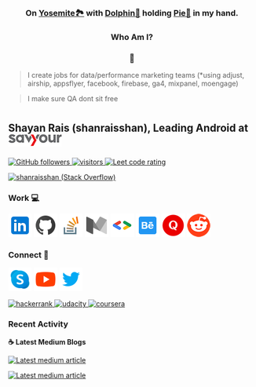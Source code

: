 <h3 align="center">On <a href="https://github.com/shanraisshan/Notes/tree/main/Android/Name#mac-os-x--os-x--macos">Yosemite🏞️</a> with <a href="https://github.com/shanraisshan/Notes/tree/main/Android/Name#android-studio">Dolphin🐬</a> holding <a href="https://github.com/shanraisshan/Notes/tree/main/Android/Name#android-os">Pie🥧</a> in my hand.</h3>
<h3 align="center">Who Am I?</h3>
<h3 align="center">📱</h3>

> I create jobs for data/performance marketing teams (*using adjust, airship, appsflyer, facebook, firebase, ga4, mixpanel, moengage)

> I make sure QA dont sit free

#
<h2 align="left">Shayan Rais (shanraisshan), Leading Android at <a href="https://savyour.app/shayan"><img src="images/savyour.png"/></a></h2>


<p align="left">
  
  <a href="https://github.com/shanraisshan?tab=followers">
    <img src="https://img.shields.io/github/followers/shanraisshan?color=green&logo=github" alt="GitHub followers" >
  </a>
  <a href="https://github.com/shanraisshan/">
    <img src="https://komarev.com/ghpvc/?username=shanraisshan" alt="visitors" />
  </a>
  <a href="https://leetcode.com/shanraisshan/">
    <img src="https://cp-logo.vercel.app/leetcode/shanraisshan" alt="Leet code rating" />
  </a>
</p>

<a href="https://stackoverflow.com/users/4754141/shanraisshan"><img src="https://stackoverflow.com/users/flair/4754141.png?theme=clean" width="208" height="58" alt="shanraisshan (Stack Overflow)" title="shanraisshan (Stack Overflow)"></a>

### Work 💻
<p>
<a href="https://www.linkedin.com/in/shanraisshan"><img src="images/icon/linkedin.png"/></a> 
<a href="https://github.com/shanraisshan"><img src="images/icon/github.png"/></a>
<a href="https://stackoverflow.com/users/4754141/shanraisshan"><img src="images/icon/stack-overflow.png"/></a> 
<a href="https://medium.com/@shanraisshan"><img src="images/icon/medium.png"/></a>
<a href="https://developers.google.com/profile/u/shanraisshan"><img src="images/icon/g.dev.png"/></a>
<a href="https://www.behance.net/shanraisshan"><img src="images/icon/behance.png"/></a> 
<a href="https://www.quora.com/profile/shanraisshan"><img src="images/icon/quora.png"/></a>
<a href="https://www.reddit.com/user/shanraisshan"><img src="images/icon/reddit.png"/></a>
</p>

### Connect 🤝
<p>
<a href="https://join.skype.com/invite/a96B8Fo76KBW"><img src="images/icon/skype.png"/></a> 
<a href="https://www.youtube.com/c/shanraisshan"><img src="images/icon/youtube.png"/></a> 
<a href="https://twitter.com/shanraisshan"><img src="images/icon/twitter.png"/></a>
</p>

<a href="https://www.hackerrank.com/shanraisshan">
   <img src="https://img.shields.io/badge/-Hackerrank-2EC866?style=for-the-badge&logo=HackerRank&logoColor=white" alt="hackerrank" />
</a>
<a href="https://www.udemy.com/user/shayan-rais-2/">
   <img src="https://img.shields.io/badge/Udacity-grey?style=for-the-badge&logo=udacity&logoColor=15B8E6" alt="udacity" />
</a>
<a href="https://www.coursera.org/user/c5a8530ecbe523a8d18bc6b926a83fca">
   <img src="https://img.shields.io/badge/Coursera-%230056D2.svg?style=for-the-badge&logo=Coursera&logoColor=white" alt="coursera" />
</a>

### Recent Activity

<p><b> &#9749; Latest Medium Blogs</b></p>

<a target="_blank" href="https://github-readme-medium-recent-article.vercel.app/medium/@shanraisshan/0"><img src="https://github-readme-medium-recent-article.vercel.app/medium/@shanraisshan/0" alt="Latest medium article">

<a target="_blank" href="https://github-readme-medium-recent-article.vercel.app/medium/@shanraisshan/1"><img src="https://github-readme-medium-recent-article.vercel.app/medium/@shanraisshan/1" alt="Latest medium article"> </a>
